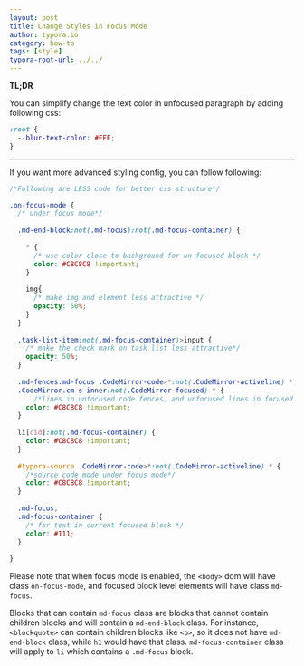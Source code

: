 ```yaml
---
layout: post
title: Change Styles in Focus Mode
author: typora.io
category: how-to
tags: [style]
typora-root-url: ../../
---
```


**TL;DR**

You can simplify change the text color in unfocused paragraph by adding following css:

```css
:root {
  --blur-text-color: #FFF;
}
```

--------------------

If you want more advanced styling config, you can follow following:

```scss
/*Following are LESS code for better css structure*/

.on-focus-mode {
  /* under focus mode*/
  
  .md-end-block:not(.md-focus):not(.md-focus-container) {
    
    * {
      /* use color close to background for un-focused block */
      color: #C8C8C8 !important;
    }
    
    img{
      /* make img and element less attractive */
      opacity: 50%;
    }
  }
  
  .task-list-item:not(.md-focus-container)>input {
    /* make the check mark on task list less attractive*/
    opacity: 50%;
  }
  
  .md-fences.md-focus .CodeMirror-code>*:not(.CodeMirror-activeline) *,
  .CodeMirror.cm-s-inner:not(.CodeMirror-focused) * {
      /*lines in unfocused code fences, and unfocused lines in focused code fence*/
    color: #C8C8C8 !important;
  }
  
  li[cid]:not(.md-focus-container) {
    color: #C8C8C8 !important;
  }
  
  #typora-source .CodeMirror-code>*:not(.CodeMirror-activeline) * {
    /*source code mode under focus mode*/
    color: #C8C8C8 !important;
  }
  
  .md-focus,
  .md-focus-container {
    /* for text in current focused block */
    color: #111;
  }
 
}
```

Please note that when focus mode is enabled, the `<body>` dom will have class `on-focus-mode`, and focused block level elements will have class `md-focus`. 

Blocks that can contain `md-focus` class are blocks that cannot contain children blocks and will contain a `md-end-block` class. For instance, `<blockquote>` can contain children blocks like `<p>`, so it does not have `md-end-block` class, while `h1` would have that class. `md-focus-container` class will apply to `li` which contains a `.md-focus` block.
